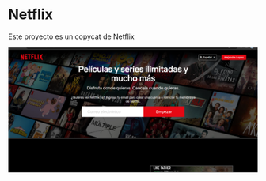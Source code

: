 # Netflix
Este proyecto es un copycat de Netflix 

![cover](https://github.com/Alejandra-Lopez17/Netflix/blob/main/Netflix.png)
